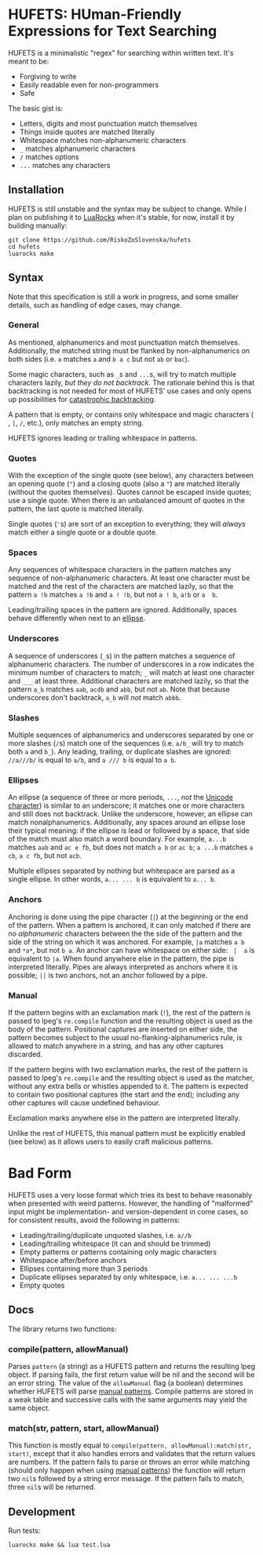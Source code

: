 # HUFETS: **HU**man-**F**riendly **E**xpressions for **T**ext **S**earching

HUFETS is a minimalistic "regex" for searching within written text. It's meant to be:
* Forgiving to write
* Easily readable even for non-programmers
* Safe


The basic gist is:

* Letters, digits and most punctuation match themselves
* Things inside quotes are matched literally
* Whitespace matches non-alphanumeric characters
* `_` matches alphanumeric characters
* `/` matches options
* `...` matches any characters


## Installation

HUFETS is still unstable and the syntax may be subject to change. While I plan on publishing it to [LuaRocks](https://luarocks.org/) when it's stable, for now, install it by building manually:
```
git clone https://github.com/RiskoZoSlovenska/hufets
cd hufets
luarocks make
```


## Syntax

Note that this specification is still a work in progress, and some smaller details, such as handling of edge cases, may change.

### General

As mentioned, alphanumerics and most punctuation match themselves. Additionally, the matched string must be flanked by non-alphanumerics on both sides (i.e. `a` matches `a` and `b a c` but not `ab` or `bac`).

Some magic characters, such as `_`s and `...`s, will try to match multiple characters lazily, *but they do not backtrack*. The rationale behind this is that backtracking is not needed for most of HUFETS' use cases and only opens up possibilities for [catastrophic backtracking](https://www.regular-expressions.info/catastrophic.html).

A pattern that is empty, or contains only whitespace and magic characters (` `, `|`, `/`, etc.), only matches an empty string.

HUFETS ignores leading or trailing whitespace in patterns.

### Quotes

With the exception of the single quote (see below), any characters between an opening quote (`"`) and a closing quote (also a `"`) are matched literally (without the quotes themselves). Quotes cannot be escaped inside quotes; use a single quote. When there is an unbalanced amount of quotes in the pattern, the last quote is matched literally.

Single quotes (`'`s) are sort of an exception to everything; they will *always* match either a single quote or a double quote.

### Spaces

Any sequences of whitespace characters in the pattern matches any sequence of non-alphanumeric characters. At least one character must be matched and the rest of the characters are matched lazily, so that the pattern `a !b` matches `a !b` and `a ! !b`, but not `a ! b`, `a!b` or `a  b`.

Leading/trailing spaces in the pattern are ignored. Additionally, spaces behave differently when next to an [ellipse](#ellipses).

### Underscores

A sequence of underscores (`_`s) in the pattern matches a sequence of alphanumeric characters. The number of underscores in a row indicates the minimum number of characters to match; `_` will match at least one character and `___` at least three. Additional characters are matched lazily, so that the pattern `a_b` matches `aab`, `acdb` and `abb`, but not `ab`. Note that because underscores don't backtrack, `a_b` will *not* match `abbb`.

### Slashes

Multiple sequences of alphanumerics and underscores separated by one or more slashes (`/`s) match one of the sequences (i.e. `a/b_` will try to match both `a` and `b_`). Any leading, trailing, or duplicate slashes are ignored: `//a///b/` is equal to `a/b`, and `a /// b` is equal to `a b`.

### Ellipses

An ellipse (a sequence of three or more periods, `...`, *not* the [Unicode character](https://www.compart.com/en/unicode/U+2026)) is similar to an underscore; it matches one or more characters and still does not backtrack. Unlike the underscore, however, an ellipse can match nonalphanumerics. Additionally, any spaces around an ellipse lose their typical meaning: if the ellipse is lead or followed by a space, that side of the match must also match a word boundary. For example, `a...b` matches `aab` and `ac e fb`, but does not match `a b` or `ac b`; `a ...b` matches `a cb`, `a c fb`, but not `acb`.

Multiple ellipses separated by nothing but whitespace are parsed as a single ellipse. In other words, `a... ... b` is equivalent to `a... b`.

### Anchors

Anchoring is done using the pipe character (`|`) at the beginning or the end of the pattern. When a pattern is anchored, it can only matched if there are no *alphanumeric* characters between the the side of the pattern and the side of the string on which it was anchored. For example, `|a` matches `a b` and `*a*`, but not `b a`. An anchor can have whitespace on either side: ` |  a` is equivalent to `|a`. When found anywhere else in the pattern, the pipe is interpreted literally. Pipes are always interpreted as anchors where it is possible; `||` is two anchors, not an anchor followed by a pipe.

### Manual

If the pattern begins with an exclamation mark (`!`), the rest of the pattern is passed to lpeg's `re.compile` function and the resulting object is used as the body of the pattern. Positional captures are inserted on either side, the pattern becomes subject to the usual no-flanking-alphanumerics rule, is allowed to match anywhere in a string, and has any other captures discarded.

If the pattern begins with two exclamation marks, the rest of the pattern is passed to lpeg's `re.compile` and the resulting object is used as the matcher, without any extra bells or whistles appended to it. The pattern is expected to contain two positional captures (the start and the end); including any other captures will cause undefined behaviour.

Exclamation marks anywhere else in the pattern are interpreted literally.

Unlike the rest of HUFETS, this manual pattern must be explicitly enabled (see below) as it allows users to easily craft malicious patterns.

# Bad Form

HUFETS uses a very loose format which tries its best to behave reasonably when presented with weird patterns. However, the handling of "malformed" input might be implementation- and version-dependent in come cases, so for consistent results, avoid the following in patterns:
* Leading/trailing/duplicate unquoted slashes, i.e. `a//b`
* Leading/trailing whitespace (it can and should be trimmed)
* Empty patterns or patterns containing only magic characters
* Whitespace after/before anchors
* Ellipses containing more than 3 periods
* Duplicate ellipses separated by only whitespace, i.e. `a... ... ...b`
* Empty quotes

## Docs

The library returns two functions:

### compile(pattern, allowManual)

Parses `pattern` (a string) as a HUFETS pattern and returns the resulting lpeg object. If parsing fails, the first return value will be nil and the second will be an error string. The value of the `allowManual` flag (a boolean) determines whether HUFETS will parse [manual patterns](#manual). Compile patterns are stored in a weak table and successive calls with the same arguments may yield the same object.

### match(str, pattern, start, allowManual)

This function is mostly equal to `compile(pattern, allowManual):match(str, start)`, except that it also handles errors and validates that the return values are numbers. If the pattern fails to parse or throws an error while matching (should only happen when using [manual patterns](#manual)) the function will return two `nil`s followed by a string error message. If the pattern fails to match, three `nil`s will be returned.


## Development

Run tests:
```
luarocks make && lua test.lua
```
